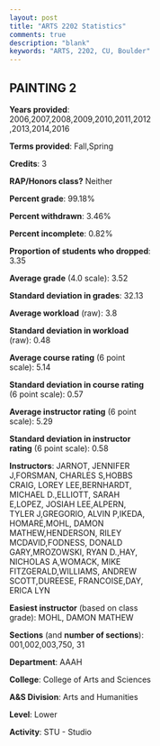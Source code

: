 ```yaml
---
layout: post
title: "ARTS 2202 Statistics"
comments: true
description: "blank"
keywords: "ARTS, 2202, CU, Boulder"
--- 
```

<head>
<script src="https://ajax.googleapis.com/ajax/libs/jquery/2.1.3/jquery.min.js"></script>
<script src="https://dl.dropboxusercontent.com/s/pc42nxpaw1ea4o9/highcharts.js?dl=0"></script>
<!-- <script src="../assets/js/highcharts.js"></script> -->
<style type="text/css">@font-face {
	font-family: "Bebas Neue";
	src: url(https://www.filehosting.org/file/details/544349/BebasNeue%20Regular.otf) format("opentype");
	}
	h1.Bebas { 
		font-family: "Bebas Neue", Verdana, Tahoma;
	}
</style>
</head>
<body>
	<div id="container" style="float: right; width: 45%; height: 88%; margin-left: 2.5%; margin-right: 2.5%;"></div>
	<script language="JavaScript">
		$(document).ready(function() {
		var chart = {type: 'column'};
		var title = {text: 'Grade Distribution'};
		var xAxis = {categories: ['A','B','C','D','F'],crosshair: true};
		var yAxis = {min: 0,title: {text: 'Percentage'}};
		var tooltip = {headerFormat: '<center><b><span style="font-size:20px">{point.key}</span></b></center>',
		               pointFormat: '<td style="padding:0"><b>{point.y:.1f}%</b></td>',
		               footerFormat: '</table>',shared: true,useHTML: true};
		var plotOptions = {column: {pointPadding: 0.0,borderWidth: 0}};  
		var credits = {enabled: false};var series= [{name: 'Percent',data: [64.15,29.07,5.04,0.78,0.97,]}];
		var json = {};
		json.chart = chart;
		json.title = title;
		json.tooltip = tooltip;
		json.xAxis = xAxis;
		json.yAxis = yAxis;  
		json.series = series;
		json.plotOptions = plotOptions;  
		json.credits = credits;
		$('#container').highcharts(json);
	});
	</script>
</body>
			   
## PAINTING 2

**Years provided**: 2006,2007,2008,2009,2010,2011,2012,2013,2014,2016

**Terms provided**: Fall,Spring

**Credits**: 3

**RAP/Honors class?** Neither

**Percent grade**: 99.18%

**Percent withdrawn**: 3.46%

**Percent incomplete**: 0.82%

**Proportion of students who dropped**: 3.35

**Average grade** (4.0 scale): 3.52

**Standard deviation in grades**: 32.13

**Average workload** (raw): 3.8

**Standard deviation in workload** (raw): 0.48

**Average course rating** (6 point scale): 5.14

**Standard deviation in course rating** (6 point scale): 0.57

**Average instructor rating** (6 point scale): 5.29

**Standard deviation in instructor rating** (6 point scale): 0.58

**Instructors**: JARNOT, JENNIFER J,FORSMAN, CHARLES S,HOBBS CRAIG, LOREY LEE,BERNHARDT, MICHAEL D.,ELLIOTT, SARAH E,LOPEZ, JOSIAH LEE,ALPERN, TYLER J,GREGORIO, ALVIN P,IKEDA, HOMARE,MOHL, DAMON MATHEW,HENDERSON, RILEY MCDAVID,FODNESS, DONALD GARY,MROZOWSKI, RYAN D.,HAY, NICHOLAS A,WOMACK, MIKE FITZGERALD,WILLIAMS, ANDREW SCOTT,DUREESE, FRANCOISE,DAY, ERICA LYN

**Easiest instructor** (based on class grade): MOHL, DAMON MATHEW

**Sections** (and **number of sections**): 001,002,003,750, 31

**Department**: AAAH

**College**: College of Arts and Sciences

**A&S Division**: Arts and Humanities

**Level**: Lower

**Activity**: STU - Studio